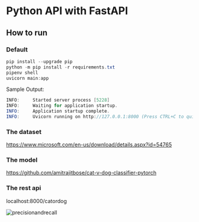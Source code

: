 # Python API with FastAPI

## How to run

### Default

```java
pip install --upgrade pip
python -m pip install -r requirements.txt
pipenv shell
uvicorn main:app
```

Sample Output:

```java
INFO:     Started server process [5228]
INFO:     Waiting for application startup.
INFO:     Application startup complete.
INFO:     Uvicorn running on http://127.0.0.1:8000 (Press CTRL+C to quit)
```
### The dataset 

https://www.microsoft.com/en-us/download/details.aspx?id=54765

### The model

https://github.com/amitrajitbose/cat-v-dog-classifier-pytorch

### The rest api

localhost:8000/catordog

![precisionandrecall](https://user-images.githubusercontent.com/18309388/126322373-775d666c-0ebb-448d-81c8-ebdb5de6433e.png)


